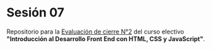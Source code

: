 # Sesión 07
Repositorio para la [Evaluación de cierre N°2](https://github.com/profesorfaco/front-2023-1/tree/main/sesion_07) del curso electivo **"Introducción al Desarrollo Front End con HTML, CSS y JavaScript"**.
